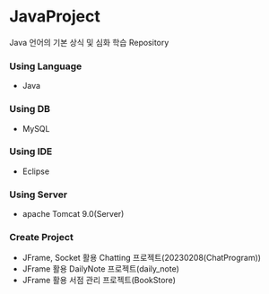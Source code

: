 # JavaProject
Java 언어의 기본 상식 및 심화 학습 Repository

### Using Language
* Java

### Using DB
* MySQL

### Using IDE
* Eclipse
  
### Using Server
* apache Tomcat 9.0(Server)

### Create Project
* JFrame, Socket 활용 Chatting 프로젝트(20230208(ChatProgram))
* JFrame 활용 DailyNote 프로젝트(daily_note)
* JFrame 활용 서점 관리 프로젝트(BookStore)
